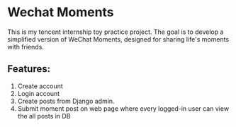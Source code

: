 # Wechat Moments
This is my tencent internship toy practice project.  The goal is to develop a simplified version of WeChat Moments, designed for sharing life's moments with friends.
## Features:
1. Create account
2. Login account
3. Create posts from Django admin.
4. Submit moment post on web page where every logged-in user can view the all posts in DB
